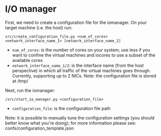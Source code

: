 I/O manager
===========

First, we need to create a configuration file for the iomanager. On your target machine (i.e. the host) run:

`src/create_configuration_file.py <num_of_cores> <network_interface_name_1> [network_interface_name_2]` 

- `num_of_cores`: is the number of cores on your system; use less if you want to confine the virtual machines and iocores to use a subset of the available cores
- `network_interface_name_1/2`: is the interface name (from the host perspective) in which all traffic of the virtual machines goes through. Currently, supporting up to 2 NICs.
Note: the configuration file is stored at /tmp/

Next, run the iomanager:

`/src/start_io_manager.py <configuration_file>`

- `configuration_file`: is the configuration file path

Note: it is possible to manually tune the configuration settings (you should better know what you're doing); for more information please see: confs/configuration_template.json
